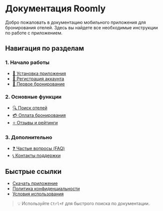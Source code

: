 # Документация Roomly

Добро пожаловать в документацию мобильного приложения для бронирования отелей. Здесь вы найдете все необходимые инструкции по работе с приложением.

## Навигация по разделам

### 1. Начало работы
- [📲 Установка приложения](content/1_getting_started/1_installation.md)
- [👤 Регистрация аккаунта](content/1_getting_started/2_registration.md)
- [🏨 Первое бронирование](content/1_getting_started/3_first%20booking.md)  

### 2. Основные функции
- [🔍 Поиск отелей](content/2_features/1_search.md)
- [💳 Оплата бронирования](content/2_features/2_payment.md)
- [⭐️ Отзывы и рейтинги](content/2_features/3_reviews.md)

### 3. Дополнительно
- [❓ Частые вопросы (FAQ)](content/3_faq.md)
- [📞 Контакты поддержки](content/4_contact.md)

## Быстрые ссылки
- [Скачать приложение](https://example.com/download)
- [Политика конфиденциальности](https://example.com/privacy)
- [Условия использования](https://example.com/terms)

> 💡 Используйте `Ctrl+F` для быстрого поиска по документации.